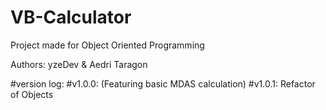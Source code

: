 # VB-Calculator
Project made for Object Oriented Programming

Authors:
yzeDev & Aedri Taragon

#version log:
#v1.0.0: (Featuring basic MDAS calculation)
#v1.0.1: Refactor of Objects
